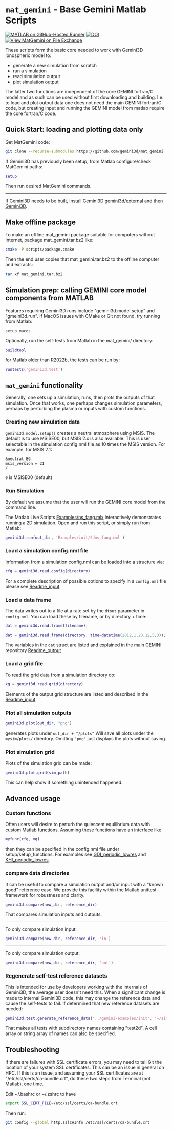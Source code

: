 # ```mat_gemini``` - Base Gemini Matlab Scripts

[![MATLAB on GitHub-Hosted Runner](https://github.com/gemini3d/mat_gemini/actions/workflows/ci.yml/badge.svg)](https://github.com/gemini3d/mat_gemini/actions/workflows/ci.yml)
[![DOI](https://zenodo.org/badge/246748210.svg)](https://zenodo.org/badge/latestdoi/246748210)
[![View MatGemini on File Exchange](https://www.mathworks.com/matlabcentral/images/matlab-file-exchange.svg)](https://www.mathworks.com/matlabcentral/fileexchange/78676-matgemini)

These scripts form the basic core needed to work with Gemini3D ionospheric model to:

* generate a new simulation from scratch
* run a simulation
* read simulation output
* plot simulation output

The latter two functions are independent of the core GEMINI fortran/C model and as such can be used without first downloading and building.  I.e. to load and plot output data one does not need the main GEMINI fortran/C code, but creating input and running the GEMINI model from matlab require the core fortran/C code.

## Quick Start:  loading and plotting data only

Get MatGemini code:

```sh
git clone --recurse-submodules https://github.com/gemini3d/mat_gemini
```

If Gemini3D has previously been setup, from Matlab configure/check MatGemini paths:

```matlab
setup
```

Then run desired MatGemini commands.

---

If Gemini3D needs to be built, install Gemini3D
[gemini3d/external](https://github.com/gemini3d/external)
and then
[Gemini3D](https://github.com/gemini3d/gemini3d).

## Make offline package

To make an offline mat_gemini package suitable for computers without Internet, package mat_gemini.tar.bz2 like:

```sh
cmake -P scripts/package.cmake
```

Then the end user copies that mat_gemini.tar.bz2 to the offline computer and extracts:

```sh
tar xf mat_gemini.tar.bz2
```

## Simulation prep:  calling GEMINI core model components from MATLAB

Features requiring Gemini3D runs include "gemini3d.model.setup" and "gmeini3d.run".
If MacOS issues with CMake or Git not found, try running from Matlab:

```sh
setup_macos
```

Optionally, run the self-tests from Matlab in the mat_gemini/ directory:

```matlab
buildtool
```

for Matlab older than R2022b, the tests can be run by:

```matlab
runtests('gemini3d.test')
```

## `mat_gemini` functionality

Generally, one sets up a simulation, runs, then plots the outputs of that simulation.
Once that works, one perhaps changes simulation parameters, perhaps by perturbing the plasma or inputs with custom functions.

### Creating new simulation data

`gemini3d.model.setup()` creates a neutral atmosphere using MSIS.
The default is to use MSISE00, but MSIS 2.x is also available.
This is user selectable in the simulation config.nml file as 10 times the MSIS version.
For example, for MSIS 2.1:

```
&neutral_BG
msis_version = 21
/
```

`0` is MSISE00 (default)

### Run Simulation

By default we assume that the user will run the GEMINI core model from the command line.

The Matlab Live Scripts [Examples/ns_fang.mlx](./Examples/ns_fang.mlx) interactively demonstrates running a 2D simulation.
Open and run this script, or simply run from Matlab:

```matlab
gemini3d.run(out_dir, 'Examples/init/2dns_fang.nml')
```

### Load a simulation config.nml file

Information from a simulation config.nml can be loaded into a structure via:

```matlab
cfg = gemini3d.read.config(directory)
```

For a complete description of possible options to specify in a ```config.nml``` file please see [Readme_input](https://github.com/gemini3d/gemini3d/blob/main/docs/Readme_input.md)

### Load a data frame

The data writes out to a file at a rate set by the ```dtout``` parameter in ```config.nml```.
You can load these by filename, or by directory + time:

```matlab
dat = gemini3d.read.frame(filename);
```

```matlab
dat = gemini3d.read.frame(directory, time=datetime(2012,1,20,12,5,3));
```

The variables in the ```dat``` struct are listed and explained in the main GEMINI repository
[Readme_output](https://github.com/gemini3d/gemini3d/blob/main/docs/Readme_output.md)

### Load a grid file

To read the grid data from a simulation directory do:

```matlab
xg = gemini3d.read.grid(directory)
```

Elements of the output grid structure are listed and described in the
[Readme_input](https://github.com/gemini3d/gemini3d/blob/main/docs/Readme_input.md)


### Plot all simulation outputs

```matlab
gemini3d.plot(out_dir, "png")
```

generates plots under `out_dir + "/plots"`
Will save all plots under the `mysim/plots/` directory. Omitting `'png'` just displays the plots without saving.

### Plot simulation grid

Plots of the simulation grid can be made:

```matlab
gemini3d.plot.grid(sim_path)
```

This can help show if something unintended happened.

## Advanced usage

### Custom functions

Often users will desire to perturb the quiescent equilibrium data with custom Matlab functions.
Assuming these functions have an interface like

```matlab
myfunc(cfg, xg)
```

then they can be specified in the config.nml file under setup/setup_functions.
For examples see
[GDI\_periodic\_lowres](https://github.com/gemini3d/gemini-examples/tree/main/init/GDI_periodic_lowres) and
[KHI\_periodic\_lowres](https://github.com/gemini3d/gemini-examples/tree/main/init/KHI_periodic_lowres).

### compare data directories

It can be useful to compare a simulation output and/or input with a "known good" reference case.
We provide this facility within the Matlab unittest framework for robustness and clarity.

```matlab
gemini3d.compare(new_dir, reference_dir)
```

That compares simulation inputs and outputs.

---

To only compare simulation input:

```matlab
gemini3d.compare(new_dir, reference_dir, 'in')
```

---

To only compare simulation output:

```matlab
gemini3d.compare(new_dir, reference_dir, 'out')
```

### Regenerate self-test reference datasets

This is intended for use by developers working with the internals of Gemini3D, the average user doesn't need this.
When a significant change is made to internal Gemini3D code, this may change the reference data and cause the self-tests to fail.
If determined that new reference datasets are needed:

```matlab
gemini3d.test.generate_reference_data('../gemini-examples/init', '~/sim', 'test2d')
```

That makes all tests with subdirectory names containing "test2d".
A cell array or string array of names can also be specified.

## Troubleshooting

If there are failures with SSL certificate errors, you may need to tell Git the location of your system SSL certificates. This can be an issue in general on HPC.
If this is an issue, and assuming your SSL certificates are at "/etc/ssl/certs/ca-bundle.crt", do these two steps from Terminal (not Matlab), one time.

Edit ~/.bashrc or ~/.zshrc to have

```sh
export SSL_CERT_FILE=/etc/ssl/certs/ca-bundle.crt
```

Then run:

```sh
git config --global http.sslCAInfo /etc/ssl/certs/ca-bundle.crt
```
